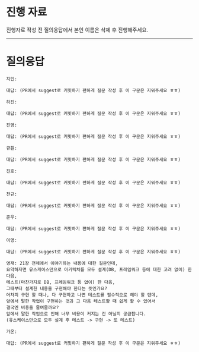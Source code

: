 # 진행 자료

진행자료 작성 전 질의응답에서 본인 이름은 삭제 후 진행해주세요.

---

# 질의응답

```text
지인:

대답: (PR에서 suggest로 커밋하기 편하게 질문 작성 후 이 구문은 지워주세요 ㅎㅎ)
```

```text
하진:

대답: (PR에서 suggest로 커밋하기 편하게 질문 작성 후 이 구문은 지워주세요 ㅎㅎ)
```

```text
진영:

대답: (PR에서 suggest로 커밋하기 편하게 질문 작성 후 이 구문은 지워주세요 ㅎㅎ)
```

```text
규훤:

대답: (PR에서 suggest로 커밋하기 편하게 질문 작성 후 이 구문은 지워주세요 ㅎㅎ)
```

```text
진호:

대답: (PR에서 suggest로 커밋하기 편하게 질문 작성 후 이 구문은 지워주세요 ㅎㅎ)
```

```text
천규:

대답: (PR에서 suggest로 커밋하기 편하게 질문 작성 후 이 구문은 지워주세요 ㅎㅎ)
```

```text
준우:

대답: (PR에서 suggest로 커밋하기 편하게 질문 작성 후 이 구문은 지워주세요 ㅎㅎ)
```

```text
이영:

대답: (PR에서 suggest로 커밋하기 편하게 질문 작성 후 이 구문은 지워주세요 ㅎㅎ)
```

```text
영재: 21장 전체에서 이야기하는 내용에 대한 질문인데, 
요약하자면 유스케이스만으로 아키텍처를 모두 설계(DB, 프레임워크 등에 대한 고려 없이) 한 다음,
테스트(마찬가지로 DB, 프레임워크 등 없이) 한 다음,
그때부터 설계한 내용을 구현해야 한다는 뜻인가요?
어차피 구현 할 때나, 다 구현하고 나면 테스트를 필수적으로 해야 할 텐데, 
앞에서 말한 작업이 구현하는 것과 그 다음 테스트할 때 쉽게 할 수 있어서 
결국엔 비용을 줄여줄까요? 
앞에서 말한 작업으로 인해 너무 비용이 커지는 건 아닐지 궁금합니다. 
(유스케이스만으로 모두 설계 후 테스트 -> 구현 -> 또 테스트)
```

```text
가온:

대답: (PR에서 suggest로 커밋하기 편하게 질문 작성 후 이 구문은 지워주세요 ㅎㅎ)
```